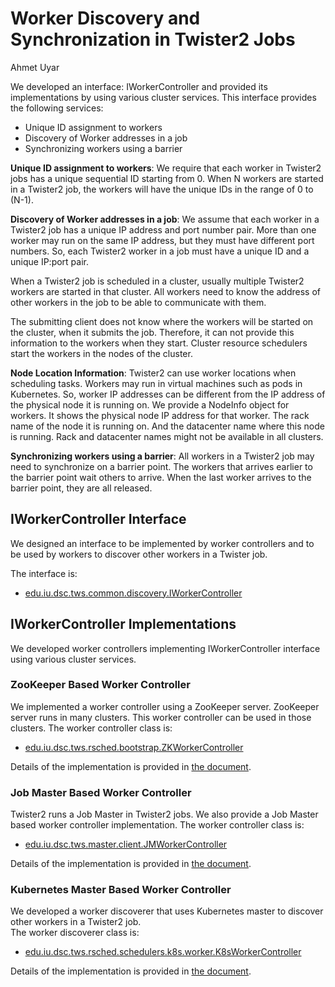 # Worker Discovery and Synchronization in Twister2 Jobs
Ahmet Uyar

We developed an interface: IWorkerController and provided its implementations by 
using various cluster services. This interface provides the following services:
* Unique ID assignment to workers
* Discovery of Worker addresses in a job
* Synchronizing workers using a barrier

**Unique ID assignment to workers**: We require that each worker in Twister2 jobs has 
a unique sequential ID starting from 0. When N workers are started in a Twister2 job, 
the workers will have the unique IDs in the range of 0 to (N-1).

**Discovery of Worker addresses in a job**:
We assume that each worker in a Twister2 job has a unique IP address and port number pair.
More than one worker may run on the same IP address, but they must have different port numbers. 
So, each Twister2 worker in a job must have a unique ID and a unique IP:port pair. 

When a Twister2 job is scheduled in a cluster, usually multiple Twister2 workers are started 
in that cluster. All workers need to know the address of other workers in the job 
to be able to communicate with them. 

The submitting client does not know where the workers will be started on the cluster, 
when it submits the job. Therefore, it can not provide this information to the workers when they start.
Cluster resource schedulers start the workers in the nodes of the cluster. 

**Node Location Information**:
Twister2 can use worker locations when scheduling tasks. 
Workers may run in virtual machines such as pods in Kubernetes. 
So, worker IP addresses can be different from the IP address of the physical node it is running on. 
We provide a NodeInfo object for workers. 
It shows the physical node IP address for that worker. 
The rack name of the node it is running on. 
And the datacenter name where this node is running. 
Rack and datacenter names might not be available in all clusters.

**Synchronizing workers using a barrier**:
All workers in a Twister2 job may need to synchronize on a barrier point. 
The workers that arrives earlier to the barrier point wait others to arrive.
When the last worker arrives to the barrier point, they are all released. 
 
## IWorkerController Interface
We designed an interface to be implemented by worker controllers and 
to be used by workers to discover other workers in a Twister job. 

The interface is: 
* [edu.iu.dsc.tws.common.discovery.IWorkerController](../../../twister2/common/src/java/edu/iu/dsc/tws/common/discovery/IWorkerController.java)

## IWorkerController Implementations
We developed worker controllers implementing IWorkerController interface 
using various cluster services. 

### ZooKeeper Based Worker Controller
We implemented a worker controller using a ZooKeeper server. 
ZooKeeper server runs in many clusters. This worker controller can be used in those clusters. 
The worker controller class is: 
* [edu.iu.dsc.tws.rsched.bootstrap.ZKWorkerController](../../../twister2/resource-scheduler/src/java/edu/iu/dsc/tws/rsched/bootstrap/ZKWorkerController.java)

Details of the implementation is provided in [the document](../zookeeper/ZKBasedWorkerDiscovery.md). 

### Job Master Based Worker Controller
Twister2 runs a Job Master in Twister2 jobs. 
We also provide a Job Master based worker controller implementation.
The worker controller class is: 
* [edu.iu.dsc.tws.master.client.JMWorkerController](../../../twister2/master/src/java/edu/iu/dsc/tws/master/client/JMWorkerController.java)

Details of the implementation is provided in [the document](../job-master/JobMaster.md). 

### Kubernetes Master Based Worker Controller
We developed a worker discoverer that uses Kubernetes master 
to discover other workers in a Twister2 job.  
The worker discoverer class is: 
* [edu.iu.dsc.tws.rsched.schedulers.k8s.worker.K8sWorkerController](../../../twister2/resource-scheduler/src/java/edu/iu/dsc/tws/rsched/schedulers/k8s/worker/K8sWorkerController.java)

Details of the implementation is provided in [the document](../kubernetes/K8sBasedWorkerDiscovery.md). 

